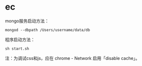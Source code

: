 # ec

mongo服务启动方法：

```
mongod --dbpath /Users/username/data/db
```

程序启动方法：

```
sh start.sh
```

注：为调试css和js，应在 chrome - Network 启用「disable cache」。